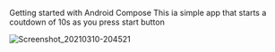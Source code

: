 Getting started with Android Compose
This ia simple app that starts a coutdown of 10s as you press start button

![Screenshot_20210310-204521](https://user-images.githubusercontent.com/56196007/110651588-95748c00-81e1-11eb-9e92-59f18c03b950.png)
